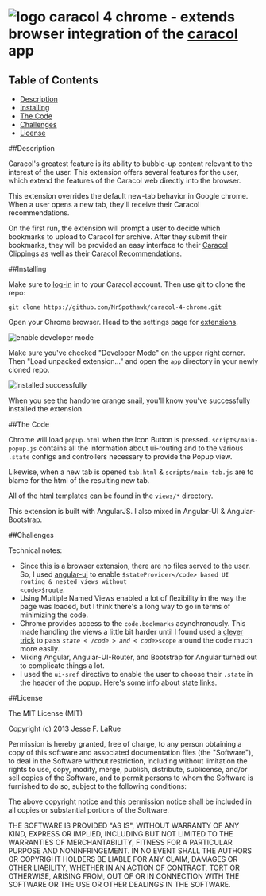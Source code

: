 ![logo](https://raw2.github.com/MrSpothawk/caracol-4-chrome/master/app/images/caracol3.png)&nbsp;caracol 4 chrome - extends browser integration of the [caracol](http://caracol.cloudapp.net/) app
=================================================================================

## Table of Contents

* [Description](#description)
* [Installing](#installing)
* [The Code](#the-code)
* [Challenges](#challenges)
* [License](#license)

##<a name="description"></a>Description

Caracol's greatest feature is its ability to bubble-up content relevant to the interest of the user. This extension offers several features for the user, which extend the features of the Caracol web directly into the browser. 

This extension overrides the default new-tab behavior in Google chrome. When a user opens a new tab, they'll receive their Caracol recommendations. 

On the first run, the extension will prompt a user to decide which bookmarks to upload to Caracol for archive.  After they submit their bookmarks, they will be provided an easy interface to their [Caracol Clippings](http://caracol.cloudapp.net/#/clippings) as well as their [Caracol Recommendations](http://caracol.cloudapp.net/#/recommendations). 

##<a name="installing"></a>Installing

Make sure to [log-in](http://caracol.cloudapp.net/#/login) in to your Caracol account. Then use git to clone the repo: 

    git clone https://github.com/MrSpothawk/caracol-4-chrome.git
    
Open your Chrome browser. Head to the settings page for [extensions](chrome://extensions/).

![enable developer mode](https://raw2.github.com/MrSpothawk/caracol-4-chrome/master/docs/developermode.png)

Make sure you've checked "Developer Mode" on the upper right corner. Then "Load unpacked extension..." and open the <code>app</code> directory in your newly cloned repo. 

![installed successfully](https://raw2.github.com/MrSpothawk/caracol-4-chrome/master/docs/installsuccess.png)

When you see the handome orange snail, you'll know you've successfully installed the extension.

##<a name="the-code"></a>The Code

Chrome will load <code>popup.html</code> when the Icon Button is pressed. <code>scripts/main-popup.js</code> contains all the information about ui-routing and to the various <code>.state</code> configs and controllers necessary to provide the Popup view.

Likewise, when a new tab is opened <code>tab.html</code> &  <code>scripts/main-tab.js</code> are to blame for the html of the resulting new tab. 

All of the html templates can be found in the <code>views/*</code> directory.

This extension is built with AngularJS. I also mixed in Angular-UI & Angular-Bootstrap. 

##<a name="challenges"></a>Challenges

Technical notes: 
 
* Since this is a browser extension, there are no files served to the user. So, I used [angular-ui](https://github.com/angular-ui/ui-router) to enable <code>$stateProvider</code> based UI routing & nested views without <code>$route</code>.
* Using Multiple Named Views enabled a lot of flexibility in the way the page was loaded, but I think there's a long way to go in terms of minimizing the code.
* Chrome provides access to the <code>code.bookmarks</code> asynchronously. This made handling the views a little bit harder until I found used a [clever trick](https://github.com/angular-ui/ui-router/wiki/Quick-Reference#note-about-using-state-within-a-template) to pass <code>$state</code> and <code>$scope</code> around the code much more easily. 
* Mixing Angular, Angular-UI-Router, and Bootstrap for Angular turned out to complicate things a lot. 
* I used the <code>ui-sref</code> directive to enable the user to choose their <code>.state</code> in the header of the popup. Here's some info about [state links](https://github.com/angular-ui/ui-router/wiki/Quick-Reference#ui-sref). 

##<a name="license"></a>License

The MIT License (MIT)

Copyright (c) 2013 Jesse F. LaRue

Permission is hereby granted, free of charge, to any person obtaining a copy of this software and associated documentation files (the "Software"), to deal in the Software without restriction, including without limitation the rights to use, copy, modify, merge, publish, distribute, sublicense, and/or sell copies of the Software, and to permit persons to whom the Software is furnished to do so, subject to the following conditions:

The above copyright notice and this permission notice shall be included in all copies or substantial portions of the Software.

THE SOFTWARE IS PROVIDED "AS IS", WITHOUT WARRANTY OF ANY KIND, EXPRESS OR IMPLIED, INCLUDING BUT NOT LIMITED TO THE WARRANTIES OF MERCHANTABILITY, FITNESS FOR A PARTICULAR PURPOSE AND NONINFRINGEMENT. IN NO EVENT SHALL THE AUTHORS OR COPYRIGHT HOLDERS BE LIABLE FOR ANY CLAIM, DAMAGES OR OTHER LIABILITY, WHETHER IN AN ACTION OF CONTRACT, TORT OR OTHERWISE, ARISING FROM, OUT OF OR IN CONNECTION WITH THE SOFTWARE OR THE USE OR OTHER DEALINGS IN THE SOFTWARE.